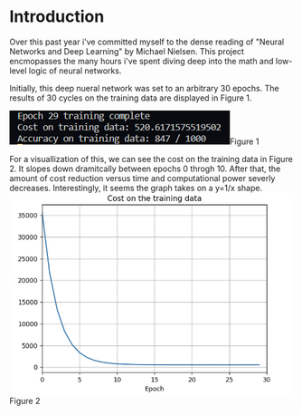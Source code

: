 # Introduction

Over this past year i've committed myself to the dense reading of "Neural Networks and Deep Learning" by Michael Nielsen. This project encmopasses the many hours i've spent diving deep into the math and low-level logic of neural networks.

Initially, this deep nueral network was set to an arbitrary 30 epochs. The results of 30 cycles on the training data are displayed in Figure 1.

![](img/epoch29_output.png)Figure 1

<!-- ctrl + shift + v for markdown preview -->

For a visuallization  of this, we can see the cost on the training data in Figure 2. It slopes down dramitcally between epochs 0 throgh 10. After that, the amount of cost reduction versus time and computational power severly decreases. Interestingly, it seems the graph takes on a y=1/x shape.
![](img/cost_on_training_data.png) Figure 2



